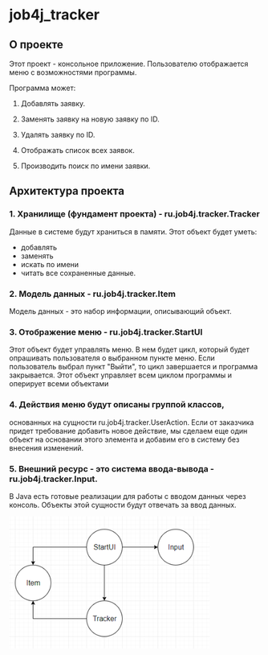 # job4j_tracker

## О проекте

Этот проект - консольное приложение. Пользователю отображается меню с возможностями программы.

Программа может:

1. Добавлять заявку.

1. Заменять заявку на новую заявку по ID.

1. Удалять заявку по ID.

1. Отображать список всех заявок.

1. Производить поиск по имени заявки.


## Архитектура проекта
### 1. Хранилище (фундамент проекта) - ru.job4j.tracker.Tracker
Данные в системе будут храниться в памяти.
Этот объект будет уметь:
- добавлять
- заменять
- искать по имени
- читать все сохраненные данные.

### 2. Модель данных - ru.job4j.tracker.Item
Модель данных - это набор информации, описывающий объект.

### 3. Отображение меню - ru.job4j.tracker.StartUI
Этот объект будет управлять меню.
В нем будет цикл, который будет опрашивать пользователя о выбранном пункте меню.
Если пользователь выбрал пункт "Выйти", то цикл завершается и программа закрывается.
Этот объект управляет всем циклом программы и оперирует всеми объектами

### 4. Действия меню будут описаны группой классов,
основанных на сущности ru.job4j.tracker.UserAction.
Если от заказчика придет требование добавить новое действие,
мы сделаем еще один объект на основании этого элемента
и добавим его в систему без внесения изменений.

### 5. Внешний ресурс - это система ввода-вывода - ru.job4j.tracker.Input.
В Java есть готовые реализации для работы с вводом данных через консоль.
Объекты этой сущности будут отвечать за ввод данных.

![Image alt](https://github.com/EugeneVovk/Tracker/raw/master/pic.png)
